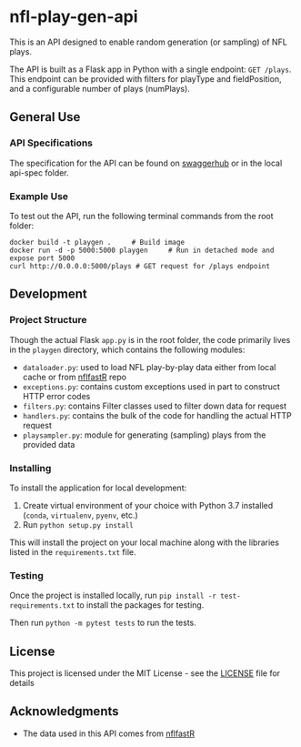# nfl-play-gen-api

This is an API designed to enable random generation (or sampling) of NFL plays. 

The API is built as a Flask app in Python with a single endpoint: `GET /plays`. This endpoint can be provided with filters
for playType and fieldPosition, and a configurable number of plays (numPlays).  

## General Use

### API Specifications

The specification for the API can be found on [swaggerhub](https://app.swaggerhub.com/apis/bsatterwhite3/nfl-play-gen-api/1.0.0) or 
in the local api-spec folder.

### Example Use
To test out the API, run the following terminal commands from the root folder:
```
docker build -t playgen .     # Build image
docker run -d -p 5000:5000 playgen     # Run in detached mode and expose port 5000
curl http://0.0.0.0:5000/plays # GET request for /plays endpoint 
```

## Development

### Project Structure

Though the actual Flask `app.py` is in the root folder, the code primarily lives in the `playgen` directory, which
contains the following modules:
- `dataloader.py`: used to load NFL play-by-play data either from local cache or from [nflfastR](https://github.com/guga31bb/nflfastR-data#load-data-using-python) repo
- `exceptions.py`: contains custom exceptions used in part to construct HTTP error codes
- `filters.py`: contains Filter classes used to filter down data for request
- `handlers.py`: contains the bulk of the code for handling the actual HTTP request
- `playsampler.py`: module for generating (sampling) plays from the provided data

### Installing

To install the application for local development:
1. Create virtual environment of your choice with Python 3.7 installed (`conda`, `virtualenv`, `pyenv`, etc.)
2. Run `python setup.py install`

This will install the project on your local machine along with the libraries listed in the `requirements.txt` file.

### Testing

Once the project is installed locally, run `pip install -r test-requirements.txt` to install the packages for testing.

Then run `python -m pytest tests` to run the tests.

## License

This project is licensed under the MIT License - see the [LICENSE](LICENSE) file for details

## Acknowledgments

* The data used in this API comes from [nflfastR](https://github.com/guga31bb/nflfastR-data#load-data-using-python)
